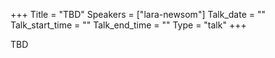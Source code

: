 +++
Title = "TBD"
Speakers = ["lara-newsom"]
Talk_date = ""
Talk_start_time = ""
Talk_end_time = ""
Type = "talk"
+++

TBD